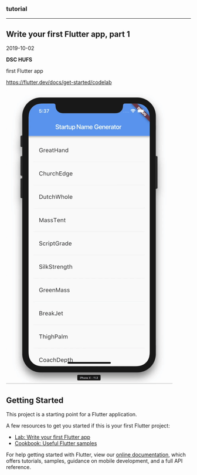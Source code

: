 ### tutorial
***
## Write your first Flutter app, part 1

2019-10-02

**DSC HUFS**

first Flutter app

https://flutter.dev/docs/get-started/codelab

![gif](/img/flutter01.gif)

## Getting Started

This project is a starting point for a Flutter application.

A few resources to get you started if this is your first Flutter project:

- [Lab: Write your first Flutter app](https://flutter.dev/docs/get-started/codelab)
- [Cookbook: Useful Flutter samples](https://flutter.dev/docs/cookbook)

For help getting started with Flutter, view our
[online documentation](https://flutter.dev/docs), which offers tutorials,
samples, guidance on mobile development, and a full API reference.
